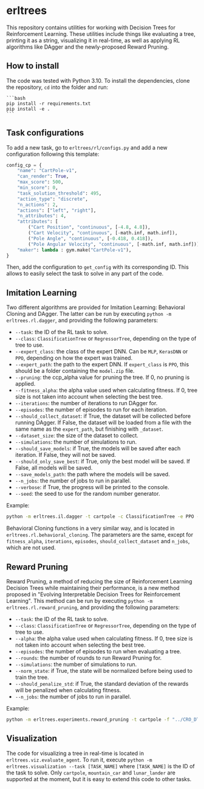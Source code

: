 # erltrees

This repository contains utilities for working with Decision Trees for Reinforcement Learning. These utilities include things like evaluating a tree, printing it as a string, visualizing it in real-time, as well as applying RL algorithms like DAgger and the newly-proposed Reward Pruning.

## How to install

The code was tested with Python 3.10. To install the dependencies, clone the repository, `cd` into the folder and run:

    ```bash
    pip install -r requirements.txt
    pip install -e .
    ```

## Task configurations

To add a new task, go to `erltrees/rl/configs.py` and add a new configuration following this template:

```python
config_cp = {
    "name": "CartPole-v1",
    "can_render": True,
    "max_score": 500,
    "min_score": 0,
    "task_solution_threshold": 495,
    "action_type": "discrete",
    "n_actions": 2,
    "actions": ["left", "right"],
    "n_attributes": 4,              
    "attributes": [
        ("Cart Position", "continuous", [-4.8, 4.8]),
        ("Cart Velocity", "continuous", [-math.inf, math.inf]),
        ("Pole Angle", "continuous", [-0.418, 0.418]),
        ("Pole Angular Velocity", "continuous", [-math.inf, math.inf])],
    "maker": lambda : gym.make("CartPole-v1"),
}
```

Then, add the configuration to `get_config` with its corresponding ID. This allows to easily select the task to solve in any part of the code.

## Imitation Learning

Two different algorithms are provided for Imitation Learning: Behavioral Cloning and DAgger. The latter can be run by executing `python -m erltrees.rl.dagger`, and providing the following parameters:

- `--task`: the ID of the RL task to solve.
- `--class`: `ClassificationTree` or `RegressorTree`, depending on the type of tree to use.
- `--expert_class`: the class of the expert DNN. Can be `MLP`, `KerasDNN` or `PPO`, depending on how the expert was trained.
- `--expert_path`: the path to the expert DNN. If `expert_class` is `PPO`, this should be a folder containing the `model.zip` file.
- `--pruning`: the ccp_alpha value for pruning the tree. If 0, no pruning is applied.
- `--fitness_alpha`: the alpha value used when calculating fitness. If 0, tree size is not taken into account when selecting the best tree.
- `--iterations`: the number of iterations to run DAgger for.
- `--episodes`: the number of episodes to run for each iteration.
- `--should_collect_dataset`: if True, the dataset will be collected before running DAgger. If False, the dataset will be loaded from a file with the same name as the `expert_path`, but finishing with `_dataset`.
- `--dataset_size`: the size of the dataset to collect.
- `--simulations`: the number of simulations to run.
- `--should_save_models`: if True, the models will be saved after each iteration. If False, they will not be saved.
- `--should_only_save_best`: if True, only the best model will be saved. If False, all models will be saved.
- `--save_models_path`: the path where the models will be saved.
- `--n_jobs`: the number of jobs to run in parallel.
- `--verbose`: if True, the progress will be printed to the console.
- `--seed`: the seed to use for the random number generator.

Example:

```bash
python -m erltrees.il.dagger -t cartpole -c ClassificationTree -e PPO -f "models/experts/cartpole_PPO" -p 0.002 -a 0.000001 -i 50 -j 100 --should_save_models True --should_only_save_best True --save_models_path "debug" --verbose True --n_jobs 8 --simulations 50
```

Behavioral Cloning functions in a very similar way, and is located in `erltrees.rl.behavioral_cloning`. The parameters are the same, except for `fitness_alpha`, `iterations`, `episodes`, `should_collect_dataset` and `n_jobs`, which are not used.

## Reward Pruning

Reward Pruning, a method of reducing the size of Reinforcement Learning Decision Trees while maintaining their performance, is a new method proposed in "Evolving Interpretable Decision Trees for Reinforcement Learning". 
This method can be run by executing `python -m erltrees.rl.reward_pruning`, and providing the following parameters:

- `--task`: the ID of the RL task to solve.
- `--class`: `ClassificationTree` or `RegressorTree`, depending on the type of tree to use.
- `--alpha`: the alpha value used when calculating fitness. If 0, tree size is not taken into account when selecting the best tree.
- `--episodes`: the number of episodes to run when evaluating a tree.
- `--rounds`: the number of rounds to run Reward Pruning for.
- `--simulations`: the number of simulations to run.
- `--norm_state`: if True, the state will be normalized before being used to train the tree.
- `--should_penalize_std`: if True, the standard deviation of the rewards will be penalized when calculating fitness.
- `--n_jobs`: the number of jobs to run in parallel.

Example:

```bash
python -m erltrees.experiments.reward_pruning -t cartpole -f "../CRO_DT_RL/results/complete/cartpole_IL_ppo_p002.txt" -a 0.0001 --rounds 10 --simulations 50 --n_jobs 8 --norm_state False --episodes 1000 -o "../CRO_DT_RL/results/complete/cartpole_ppo_p002_reward_pruning.txt"
```

## Visualization

The code for visualizing a tree in real-time is located in `erltrees.viz.evaluate_agent`. To run it, execute `python -m erltrees.visualization --task [TASK_NAME]` where `[TASK_NAME]` is the ID of the task to solve.
Only `cartpole`, `mountain_car` and `lunar_lander` are supported at the moment, but it is easy to extend this code to other tasks.